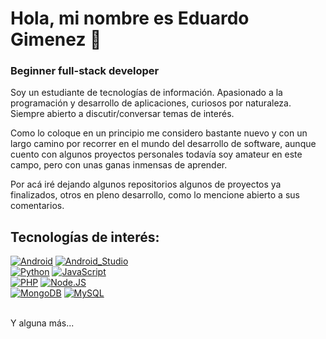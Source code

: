 # Hola, mi nombre es Eduardo Gimenez 👋
### Beginner full-stack developer

Soy un estudiante de tecnologías de información. Apasionado a la programación y desarrollo de aplicaciones, curiosos por naturaleza. Siempre abierto a discutir/conversar temas de interés.

Como lo coloque en un principio me considero bastante nuevo y con un largo camino por recorrer en el mundo del desarrollo de software, aunque cuento con algunos proyectos personales todavía soy amateur en este campo, pero con unas ganas inmensas de aprender.

Por acá iré dejando algunos repositorios algunos de proyectos ya finalizados, otros en pleno desarrollo, como lo mencione abierto a sus comentarios.

## Tecnologías de interés:
[![Android](https://img.shields.io/badge/Android-3DDC84?style=for-the-badge&logo=android&logoColor=white&labelColor=101010)]()
[![Android_Studio](https://img.shields.io/badge/Android_Studio-3DDC84?style=for-the-badge&logo=android-studio&logoColor=white&labelColor=101010)]()
</br>
[![Python](https://img.shields.io/badge/Python-yellow?style=for-the-badge&logo=python&logoColor=white&labelColor=101010)]()
[![JavaScript](https://img.shields.io/badge/JavaScript-F7DF1E?style=for-the-badge&logo=javascript&logoColor=white&labelColor=101010)]()
</br>
[![PHP](https://img.shields.io/badge/PHP-4479A1?style=for-the-badge&logo=PHP&logoColor=white&labelColor=101010)]()
[![Node.JS](https://img.shields.io/badge/Node.JS-339933?style=for-the-badge&logo=node.js&logoColor=white&labelColor=101010)]()
</br>
[![MongoDB](https://img.shields.io/badge/MongoDB-47A248?style=for-the-badge&logo=mongodb&logoColor=white&labelColor=101010)]()
[![MySQL](https://img.shields.io/badge/MySQL-4479A1?style=for-the-badge&logo=mysql&logoColor=white&labelColor=101010)]()


</br>
Y alguna más...
